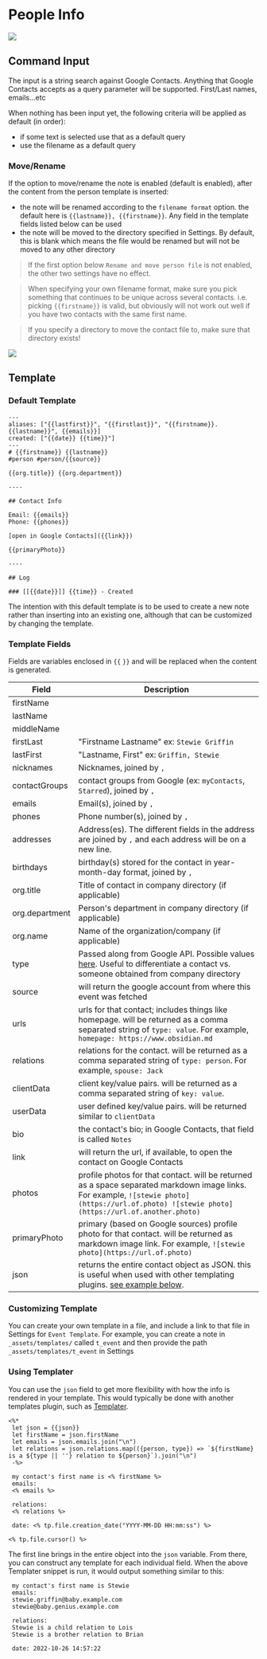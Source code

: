 # People Info

![](images/contact-insert.gif)

## Command Input

The input is a string search against Google Contacts. Anything that Google Contacts accepts as a query parameter will be supported. First/Last names, emails...etc

When nothing has been input yet, the following criteria will be applied as default (in order):

- if some text is selected use that as a default query
- use the filename as a default query

### Move/Rename

If the option to move/rename the note is enabled (default is enabled), after the content from the person template is inserted:

- the note will be renamed according to the `filename format` option. the default here is `{{lastname}}, {{firstname}}`. Any field in the template fields listed below can be used
- the note will be moved to the directory specified in Settings. By default, this is blank which means the file would be renamed but will not be moved to any other directory

> If the first option below `Rename and move person file` is not enabled, the other two settings have no effect.

> When specifying your own filename format, make sure you pick something that continues to be unique across several contacts. i.e. picking `{{firstname}}` is valid, but obviously will not work out well if you have two contacts with the same first name.

> If you specify a directory to move the contact file to, make sure that directory exists!

![](images/person-move-settings.png)

## Template

### Default Template

```
---
aliases: ["{{lastfirst}}", "{{firstlast}}", "{{firstname}}.{{lastname}}", {{emails}}]
created: ["{{date}} {{time}}"]
---
# {{firstname}} {{lastname}}
#person #person/{{source}}

{{org.title}} {{org.department}}

----

## Contact Info

Email: {{emails}}
Phone: {{phones}}

[open in Google Contacts]({{link}})

{{primaryPhoto}}

----

## Log

### [[{{date}}]] {{time}} - Created
```

The intention with this default template is to be used to create a new note rather than inserting into an existing one, although that can be customized by changing the template.

### Template Fields

Fields are variables enclosed in `{{` `}}` and will be replaced when the content is generated.

| Field          | Description                                                                                                                                                                                                    |
| -------------- | -------------------------------------------------------------------------------------------------------------------------------------------------------------------------------------------------------------- |
| firstName      |                                                                                                                                                                                                                |
| lastName       |                                                                                                                                                                                                                |
| middleName     |                                                                                                                                                                                                                |
| firstLast      | "Firstname Lastname" ex: `Stewie Griffin`                                                                                                                                                                      |
| lastFirst      | "Lastname, First" ex: `Griffin, Stewie`                                                                                                                                                                        |
| nicknames      | Nicknames, joined by `, `                                                                                                                                                                                      |
| contactGroups  | contact groups from Google (ex: `myContacts`, `Starred`), joined by `, `                                                                                                                                       |
| emails         | Email(s), joined by `,`                                                                                                                                                                                        |
| phones         | Phone number(s), joined by `,`                                                                                                                                                                                 |
| addresses      | Address(es). The different fields in the address are joined by `,` and each address will be on a new line.                                                                                                     |
| birthdays      | birthday(s) stored for the contact in year-month-day format, joined by `,`                                                                                                                                     |
| org.title      | Title of contact in company directory (if applicable)                                                                                                                                                          |
| org.department | Person's department in company directory (if applicable)                                                                                                                                                       |
| org.name       | Name of the organization/company (if applicable)                                                                                                                                                               |
| type           | Passed along from Google API. Possible values [here](https://developers.google.com/people/api/rest/v1/people#Person.SourceType). Useful to differentiate a contact vs. someone obtained from company directory |
| source         | will return the google account from where this event was fetched                                                                                                                                               |
| urls           | urls for that contact; includes things like homepage. will be returned as a comma separated string of `type: value`. For example, `homepage: https://www.obsidian.md`                                          |
| relations      | relations for the contact. will be returned as a comma separated string of `type: person`. For example, `spouse: Jack`                                                                                         |
| clientData     | client key/value pairs. will be returned as a comma separated string of `key: value`.                                                                                                                          |
| userData       | user defined key/value pairs. will be returned similar to `clientData`                                                                                                                                         |
| bio            | the contact's bio; in Google Contacts, that field is called `Notes`                                                                                                                                            |
| link           | will return the url, if available, to open the contact on Google Contacts                                                                                                                                      |
| photos         | profile photos for that contact. will be returned as a space separated markdown image links. For example, `![stewie photo](https://url.of.photo) ![stewie photo](https://url.of.another.photo)`                |
| primaryPhoto   | primary (based on Google sources) profile photo for that contact. will be returned as markdown image link. For example, `![stewie photo](https://url.of.photo)`                                                |
| json           | returns the entire contact object as JSON. this is useful when used with other templating plugins. [see example below](#using-templater).                                                                      |

### Customizing Template

You can create your own template in a file, and include a link to that file in Settings for `Event Template`. For example, you can create a note in `_assets/templates/` called `t_event` and then provide the path `_assets/templates/t_event` in Settings

### Using Templater

You can use the `json` field to get more flexibility with how the info is rendered in your template. This would typically be done with another templates plugin, such as [Templater](https://silentvoid13.github.io/Templater/).

```
<%*
 let json = {{json}}
 let firstName = json.firstName
 let emails = json.emails.join("\n")
 let relations = json.relations.map(({person, type}) => `${firstName} is a ${type || ''} relation to ${person}`).join("\n")
 -%>

 my contact's first name is <% firstName %>
 emails:
 <% emails %>

 relations:
 <% relations %>

 date: <% tp.file.creation_date("YYYY-MM-DD HH:mm:ss") %>

<% tp.file.cursor() %>
```

The first line brings in the entire object into the `json` variable. From there, you can construct any template for each individual field. When the above Templater snippet is run, it would output something similar to this:

```
 my contact's first name is Stewie
 emails:
 stewie.griffin@baby.example.com
 stewie@baby.genius.example.com

 relations:
 Stewie is a child relation to Lois
 Stewie is a brother relation to Brian

 date: 2022-10-26 14:57:22
```
